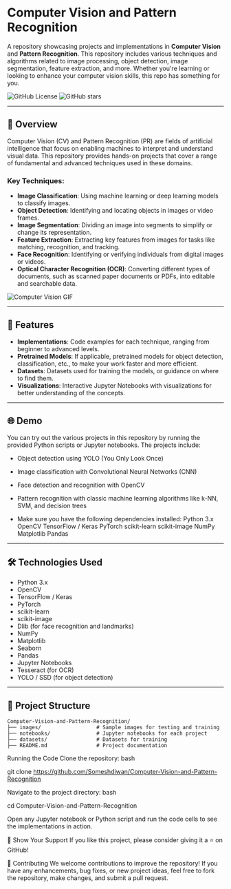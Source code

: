 # Computer Vision and Pattern Recognition

A repository showcasing projects and implementations in **Computer Vision** and **Pattern Recognition**. This repository includes various techniques and algorithms related to image processing, object detection, image segmentation, feature extraction, and more. Whether you're learning or looking to enhance your computer vision skills, this repo has something for you.

![GitHub License](https://img.shields.io/github/license/Someshdiwan/Computer-Vision-and-Pattern-Recognition)
![GitHub stars](https://img.shields.io/github/stars/Someshdiwan/Computer-Vision-and-Pattern-Recognition)

---

## 🚀 Overview

Computer Vision (CV) and Pattern Recognition (PR) are fields of artificial intelligence that focus on enabling machines to interpret and understand visual data. 
This repository provides hands-on projects that cover a range of fundamental and advanced techniques used in these domains.

### Key Techniques:

- **Image Classification**: Using machine learning or deep learning models to classify images.
- **Object Detection**: Identifying and locating objects in images or video frames.
- **Image Segmentation**: Dividing an image into segments to simplify or change its representation.
- **Feature Extraction**: Extracting key features from images for tasks like matching, recognition, and tracking.
- **Face Recognition**: Identifying or verifying individuals from digital images or videos.
- **Optical Character Recognition (OCR)**: Converting different types of documents, such as scanned paper documents or PDFs, into editable and searchable data.

![Computer Vision GIF](https://media4.giphy.com/media/cuo04RbNbCFjy/giphy-downsized.gif)

---

## 🔧 Features

- **Implementations**: Code examples for each technique, ranging from beginner to advanced levels.
- **Pretrained Models**: If applicable, pretrained models for object detection, classification, etc., to make your work faster and more efficient.
- **Datasets**: Datasets used for training the models, or guidance on where to find them.
- **Visualizations**: Interactive Jupyter Notebooks with visualizations for better understanding of the concepts.

---

## 🌐 Demo

You can try out the various projects in this repository by running the provided Python scripts or Jupyter notebooks. The projects include:
- Object detection using YOLO (You Only Look Once)
- Image classification with Convolutional Neural Networks (CNN)
- Face detection and recognition with OpenCV
- Pattern recognition with classic machine learning algorithms like k-NN, SVM, and decision trees
  
- Make sure you have the following dependencies installed:
Python 3.x
OpenCV
TensorFlow / Keras
PyTorch
scikit-learn
scikit-image
NumPy
Matplotlib
Pandas

---

## 🛠️ Technologies Used

- Python 3.x
- OpenCV  
- TensorFlow / Keras  
- PyTorch  
- scikit-learn  
- scikit-image  
- Dlib (for face recognition and landmarks)
- NumPy  
- Matplotlib  
- Seaborn  
- Pandas  
- Jupyter Notebooks  
- Tesseract (for OCR)
- YOLO / SSD (for object detection)

---

## 📂 Project Structure

```plaintext
Computer-Vision-and-Pattern-Recognition/
├── images/                  # Sample images for testing and training
├── notebooks/               # Jupyter notebooks for each project
├── datasets/                # Datasets for training
├── README.md                # Project documentation
```

Running the Code
Clone the repository:
bash

git clone https://github.com/Someshdiwan/Computer-Vision-and-Pattern-Recognition

Navigate to the project directory:
bash

cd Computer-Vision-and-Pattern-Recognition

Open any Jupyter notebook or Python script and run the code cells to see the implementations in action.

🌟 Show Your Support
If you like this project, please consider giving it a ⭐ on GitHub!

🤝 Contributing
We welcome contributions to improve the repository! If you have any enhancements, bug fixes, or new project ideas, feel free to fork the repository, make changes, and submit a pull request.

